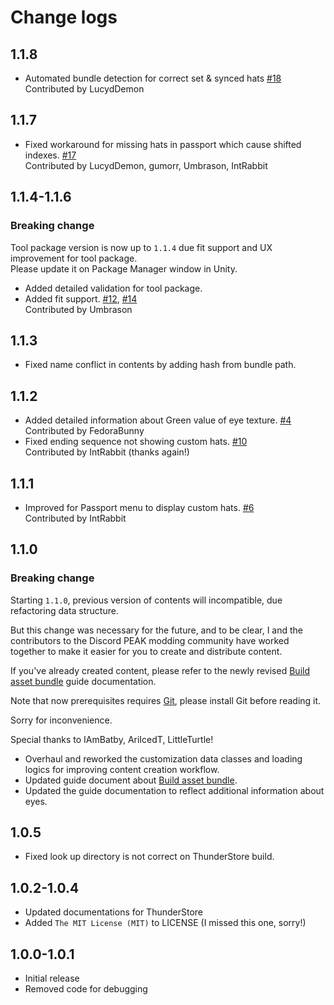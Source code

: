# Change logs

## 1.1.8

- Automated bundle detection for correct set & synced hats [#18](https://github.com/Creta5164/peak-more-customizations/pull/18)  
  Contributed by LucydDemon

## 1.1.7

- Fixed workaround for missing hats in passport which cause shifted indexes. [#17](https://github.com/Creta5164/peak-more-customizations/pull/17)  
  Contributed by LucydDemon, gumorr, Umbrason, IntRabbit

## 1.1.4-1.1.6

### Breaking change

Tool package version is now up to `1.1.4` due fit support and UX improvement for tool package.  
Please update it on Package Manager window in Unity.

- Added detailed validation for tool package.
- Added fit support. [#12](https://github.com/Creta5164/peak-more-customizations/pull/12), [#14](https://github.com/Creta5164/peak-more-customizations/pull/14)  
  Contributed by Umbrason

## 1.1.3

- Fixed name conflict in contents by adding hash from bundle path.

## 1.1.2

- Added detailed information about Green value of eye texture. [#4](https://github.com/Creta5164/peak-more-customizations/issues/4)  
  Contributed by FedoraBunny
- Fixed ending sequence not showing custom hats. [#10](https://github.com/Creta5164/peak-more-customizations/pull/10)  
  Contributed by IntRabbit (thanks again!)

## 1.1.1

- Improved for Passport menu to display custom hats. [#6](https://github.com/Creta5164/peak-more-customizations/pull/6)  
  Contributed by IntRabbit

## 1.1.0

### Breaking change

Starting `1.1.0`, previous version of contents will incompatible, due refactoring data structure.

But this change was necessary for the future, and to be clear,
I and the contributors to the Discord PEAK modding community have worked together
to make it easier for you to create and distribute content.

If you've already created content,
please refer to the newly revised
[Build asset bundle](https://github.com/creta5164/peak-more-customizations/tree/main/docs/build-asset-bundle.md)
guide documentation.

Note that now prerequisites requires [Git](https://git-scm.com), please install Git before reading it.

Sorry for inconvenience.

Special thanks to IAmBatby, AriIcedT, LittleTurtle!

- Overhaul and reworked the customization data classes and loading logics for improving content creation workflow.
- Updated guide document about
    [Build asset bundle](https://github.com/creta5164/peak-more-customizations/tree/main/docs/build-asset-bundle.md).
- Updated the guide documentation to reflect additional information about eyes.

## 1.0.5

- Fixed look up directory is not correct on ThunderStore build.

## 1.0.2-1.0.4

- Updated documentations for ThunderStore
- Added `The MIT License (MIT)` to LICENSE (I missed this one, sorry!)

## 1.0.0-1.0.1

- Initial release
- Removed code for debugging